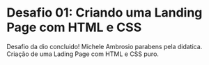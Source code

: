<h1>Desafio 01: Criando uma Landing Page com HTML e CSS</h1>
Desafio da dio concluido! Michele Ambrosio parabens pela didatica.
Criação de uma Lading Page com HTML e CSS puro.
